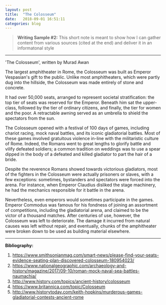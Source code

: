 ```yaml
---
layout: post
title:  "The Colosseum"
date:   2018-09-01 16:51:11
categories: blog
---
```



>**Writing Sample #2:** This short note is meant to show how I can gather content from various sources (cited at the end) and deliver it in an informatonal style

****

'The Colosseum', written by Murad Awan

The largest amphitheater in Rome, the Colosseum was built as Emperor Vespasian's gift to the public. Unlike most amphitheaters, which were partly dug into the hillside, the Colosseum was made entirely of stone and concrete. 

It had over 50,000 seats, arranged to represent societal stratification: the top tier of seats was reserved for the Emperor. Beneath him sat the upper-class, followed by the tier of ordinary citizens, and finally, the tier for women and the poor. A retractable awning served as an umbrella to shield the spectators from the sun.

The Colosseum opened with a festival of 100 days of games, including chariot racing, mock naval battles, and its iconic gladiatorial battles. Most of these games involved gratuitous violence in-line with the militaristic culture of Rome. Indeed, the Romans went to great lengths to glorify battle and vilify defeated soldiers; a common tradition on weddings was to use a spear dipped in the body of a defeated and killed gladiator to part the hair of a bride.

Despite the reverence Romans showed towards victorious gladiators, most of the fighters in the Colosseum were actually prisoners or slaves, with a few exceptions: sometimes, bystanders and spectators were forced into the arena. For instance, when Emperor Claudius disliked the stage machinery, he had the mechanics responsible for it battle in the arena. 

Nevertheless, even emperors would sometimes participate in the games. Emperor Commodus was famous for his fondness of joining an assortment of competitions, including the gladiatorial arena, and claimed to be the victor of a thousand matches.
After centuries of use, however, the Colosseum was left to deteriorate. The damage it incurred from natural causes was left without repair, and eventually, chunks of the amphitheater were broken down to be used as building material elsewhere.

***

**Bibliography:**
1. https://www.smithsonianmag.com/smart-news/please-find-your-seats-evidence-seating-plan-discovered-colosseum-180954023/
2. https://www.nationalgeographic.com/archaeology-and-history/magazine/2017/09-10/roman-mock-naval-sea-battles-naumachia/
3. http://www.history.com/topics/ancient-history/colosseum
4. https://www.britannica.com/topic/Colosseum
5. http://www.historytoday.com/keith-hopkins/murderous-games-gladiatorial-contests-ancient-rome
